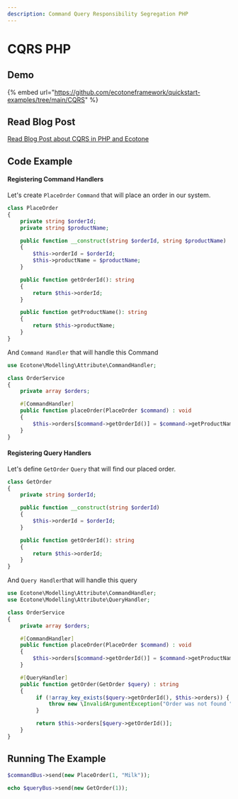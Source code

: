 ```yaml
---
description: Command Query Responsibility Segregation PHP
---
```


# CQRS PHP

## Demo

{% embed url="https://github.com/ecotoneframework/quickstart-examples/tree/main/CQRS" %}

## Read Blog Post

[Read Blog Post about CQRS in PHP and Ecotone](https://blog.ecotone.tech/cqrs-in-php/)

## Code Example

#### Registering Command Handlers

Let's create `PlaceOrder` `Command` that will place an order in our system.

```php
class PlaceOrder
{
    private string $orderId;
    private string $productName;

    public function __construct(string $orderId, string $productName)
    {
        $this->orderId = $orderId;
        $this->productName = $productName;
    }

    public function getOrderId(): string
    {
        return $this->orderId;
    }

    public function getProductName(): string
    {
        return $this->productName;
    }
}
```

And `Command Handler` that will handle this Command

```php
use Ecotone\Modelling\Attribute\CommandHandler;

class OrderService
{
    private array $orders;

    #[CommandHandler]
    public function placeOrder(PlaceOrder $command) : void
    {
        $this->orders[$command->getOrderId()] = $command->getProductName();
    }
}
```

#### Registering Query Handlers

Let's define `GetOrder` `Query` that will find our placed order.

```php
class GetOrder
{
    private string $orderId;

    public function __construct(string $orderId)
    {
        $this->orderId = $orderId;
    }

    public function getOrderId(): string
    {
        return $this->orderId;
    }
}
```

And `Query Handler`that will handle this query

```php
use Ecotone\Modelling\Attribute\CommandHandler;
use Ecotone\Modelling\Attribute\QueryHandler;

class OrderService
{
    private array $orders;

    #[CommandHandler]
    public function placeOrder(PlaceOrder $command) : void
    {
        $this->orders[$command->getOrderId()] = $command->getProductName();
    }

    #[QueryHandler]
    public function getOrder(GetOrder $query) : string
    {
         if (!array_key_exists($query->getOrderId(), $this->orders)) {
             throw new \InvalidArgumentException("Order was not found " . $query->getOrderId());
         }

         return $this->orders[$query->getOrderId()];
    }
}
```

## Running The Example

```php
$commandBus->send(new PlaceOrder(1, "Milk"));

echo $queryBus->send(new GetOrder(1));
```
